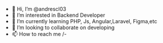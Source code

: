 - 👋 Hi, I’m @andrescl03
- 👀 I’m interested in Backend Developer
- 🌱 I’m currently learning PHP, Js, Angular,Laravel, Figma,etc
- 💞️ I’m looking to collaborate on developing
- 📫 How to reach me /-

<!---
andrescl03/andrescl03 is a ✨ special ✨ repository because its `README.md` (this file) appears on your GitHub profile.
You can click the Preview link to take a look at your changes.
--->

